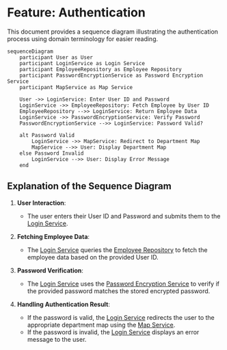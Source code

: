 # Feature: Authentication

This document provides a sequence diagram illustrating the authentication process using domain terminology for easier reading.

```mermaid
sequenceDiagram
    participant User as User
    participant LoginService as Login Service
    participant EmployeeRepository as Employee Repository
    participant PasswordEncryptionService as Password Encryption Service
    participant MapService as Map Service

    User ->> LoginService: Enter User ID and Password
    LoginService ->> EmployeeRepository: Fetch Employee by User ID
    EmployeeRepository -->> LoginService: Return Employee Data
    LoginService ->> PasswordEncryptionService: Verify Password
    PasswordEncryptionService -->> LoginService: Password Valid?
    
    alt Password Valid
        LoginService ->> MapService: Redirect to Department Map
        MapService -->> User: Display Department Map
    else Password Invalid
        LoginService -->> User: Display Error Message
    end
```

## Explanation of the Sequence Diagram

1. **User Interaction**:
   - The user enters their User ID and Password and submits them to the [Login Service](../CICS/LOGIN/LOGIN-COB).

2. **Fetching Employee Data**:
   - The [Login Service](../CICS/LOGIN/LOGIN-COB) queries the [Employee Repository](../DB2/DCLGEN/EMPLO-DCLGEN) to fetch the employee data based on the provided User ID.

3. **Password Verification**:
   - The [Login Service](../CICS/LOGIN/LOGIN-COB) uses the [Password Encryption Service](../CICS/LOGIN/CRYPTO-VERIFICATION) to verify if the provided password matches the stored encrypted password.

4. **Handling Authentication Result**:
   - If the password is valid, the [Login Service](../CICS/LOGIN/LOGIN-COB) redirects the user to the appropriate department map using the [Map Service](../CICS/LOGIN/LOGINMAP).
   - If the password is invalid, the [Login Service](../CICS/LOGIN/LOGIN-COB) displays an error message to the user.